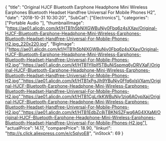 {
	"title": "Original HJCF Bluetooth Earphone Headphone Mini Wireless Earphones Bluetooth Headset Handfree Universal For Mobile Phones H2",
	"date": "2018-10-31 10:30:20",
	"SubCat": ["Electronics"],
	"categories": ["Portable Audio "],
	"thumbnailImage": "https://ae01.alicdn.com/kf/HTB1h5bNlXGWBuNjy0Fbq6z4sXXav/Original-HJCF-Bluetooth-Earphone-Headphone-Mini-Wireless-Earphones-Bluetooth-Headset-Handfree-Universal-For-Mobile-Phones-H2.jpg_220x220.jpg",
	"BigImage": ["https://ae01.alicdn.com/kf/HTB1h5bNlXGWBuNjy0Fbq6z4sXXav/Original-HJCF-Bluetooth-Earphone-Headphone-Mini-Wireless-Earphones-Bluetooth-Headset-Handfree-Universal-For-Mobile-Phones-H2.jpg","https://ae01.alicdn.com/kf/HTB1YlIplf5TBuNjSspmq6yDRVXaF/Original-HJCF-Bluetooth-Earphone-Headphone-Mini-Wireless-Earphones-Bluetooth-Headset-Handfree-Universal-For-Mobile-Phones-H2.jpg","https://ae01.alicdn.com/kf/HTB1xPgJlh9YBuNjy0Ffq6xIsVXam/Original-HJCF-Bluetooth-Earphone-Headphone-Mini-Wireless-Earphones-Bluetooth-Headset-Handfree-Universal-For-Mobile-Phones-H2.jpg","https://ae01.alicdn.com/kf/HTB1CgLrlkKWBuNjy1zjq6AOypXaj/Original-HJCF-Bluetooth-Earphone-Headphone-Mini-Wireless-Earphones-Bluetooth-Headset-Handfree-Universal-For-Mobile-Phones-H2.jpg","https://ae01.alicdn.com/kf/HTB1EdbZc8jTBKNjSZFwq6AG4XXaM/Original-HJCF-Bluetooth-Earphone-Headphone-Mini-Wireless-Earphones-Bluetooth-Headset-Handfree-Universal-For-Mobile-Phones-H2.jpg"],
	"actualPrice": 14.17,
	"comparePrice": 18.90,
	"linkurl": "http://s.click.aliexpress.com/e/c5qIyoE8",
	"inStock": 69
}

